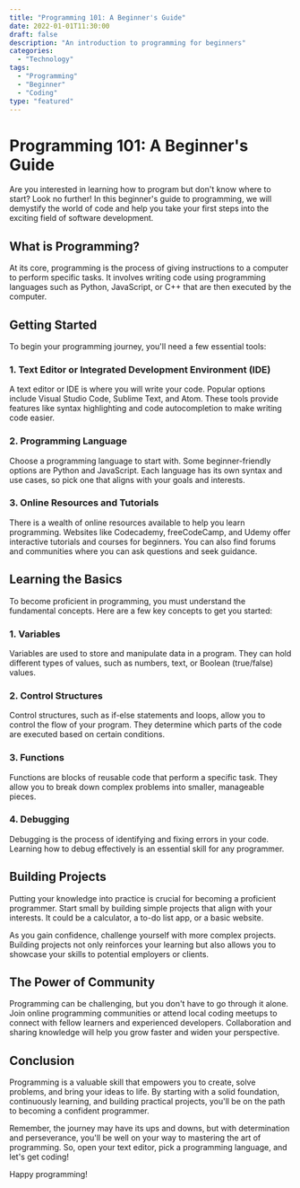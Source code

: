 ```yaml
---
title: "Programming 101: A Beginner's Guide"
date: 2022-01-01T11:30:00
draft: false
description: "An introduction to programming for beginners"
categories:
  - "Technology"
tags:
  - "Programming"
  - "Beginner"
  - "Coding"
type: "featured"
---
```


# Programming 101: A Beginner's Guide

Are you interested in learning how to program but don't know where to start? Look no further! In this beginner's guide to programming, we will demystify the world of code and help you take your first steps into the exciting field of software development.

## What is Programming?

At its core, programming is the process of giving instructions to a computer to perform specific tasks. It involves writing code using programming languages such as Python, JavaScript, or C++ that are then executed by the computer.

## Getting Started

To begin your programming journey, you'll need a few essential tools:

### 1. Text Editor or Integrated Development Environment (IDE)

A text editor or IDE is where you will write your code. Popular options include Visual Studio Code, Sublime Text, and Atom. These tools provide features like syntax highlighting and code autocompletion to make writing code easier.

### 2. Programming Language

Choose a programming language to start with. Some beginner-friendly options are Python and JavaScript. Each language has its own syntax and use cases, so pick one that aligns with your goals and interests.

### 3. Online Resources and Tutorials

There is a wealth of online resources available to help you learn programming. Websites like Codecademy, freeCodeCamp, and Udemy offer interactive tutorials and courses for beginners. You can also find forums and communities where you can ask questions and seek guidance.

## Learning the Basics

To become proficient in programming, you must understand the fundamental concepts. Here are a few key concepts to get you started:

### 1. Variables

Variables are used to store and manipulate data in a program. They can hold different types of values, such as numbers, text, or Boolean (true/false) values.

### 2. Control Structures

Control structures, such as if-else statements and loops, allow you to control the flow of your program. They determine which parts of the code are executed based on certain conditions.

### 3. Functions

Functions are blocks of reusable code that perform a specific task. They allow you to break down complex problems into smaller, manageable pieces.

### 4. Debugging

Debugging is the process of identifying and fixing errors in your code. Learning how to debug effectively is an essential skill for any programmer.

## Building Projects

Putting your knowledge into practice is crucial for becoming a proficient programmer. Start small by building simple projects that align with your interests. It could be a calculator, a to-do list app, or a basic website.

As you gain confidence, challenge yourself with more complex projects. Building projects not only reinforces your learning but also allows you to showcase your skills to potential employers or clients.

## The Power of Community

Programming can be challenging, but you don't have to go through it alone. Join online programming communities or attend local coding meetups to connect with fellow learners and experienced developers. Collaboration and sharing knowledge will help you grow faster and widen your perspective.

## Conclusion

Programming is a valuable skill that empowers you to create, solve problems, and bring your ideas to life. By starting with a solid foundation, continuously learning, and building practical projects, you'll be on the path to becoming a confident programmer.

Remember, the journey may have its ups and downs, but with determination and perseverance, you'll be well on your way to mastering the art of programming. So, open your text editor, pick a programming language, and let's get coding!

Happy programming!
